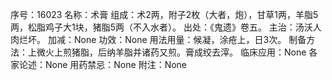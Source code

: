 序号：16023
名称：术膏
组成：术2两，附子2枚（大者，炮），甘草1两，羊脂5两，松脂鸡子大1块，猪脂5两（不入水者）。
出处：《鬼遗》卷五。
主治：汤沃人肉烂坏。
加减：None
功效：None
用法用量：候凝，涂疮上，日3次。
制备方法：上微火上煎猪脂，后纳羊脂并诸药又煎。膏成绞去滓。
临床应用：None
各家论述：None
用药禁忌：None
附注：None
